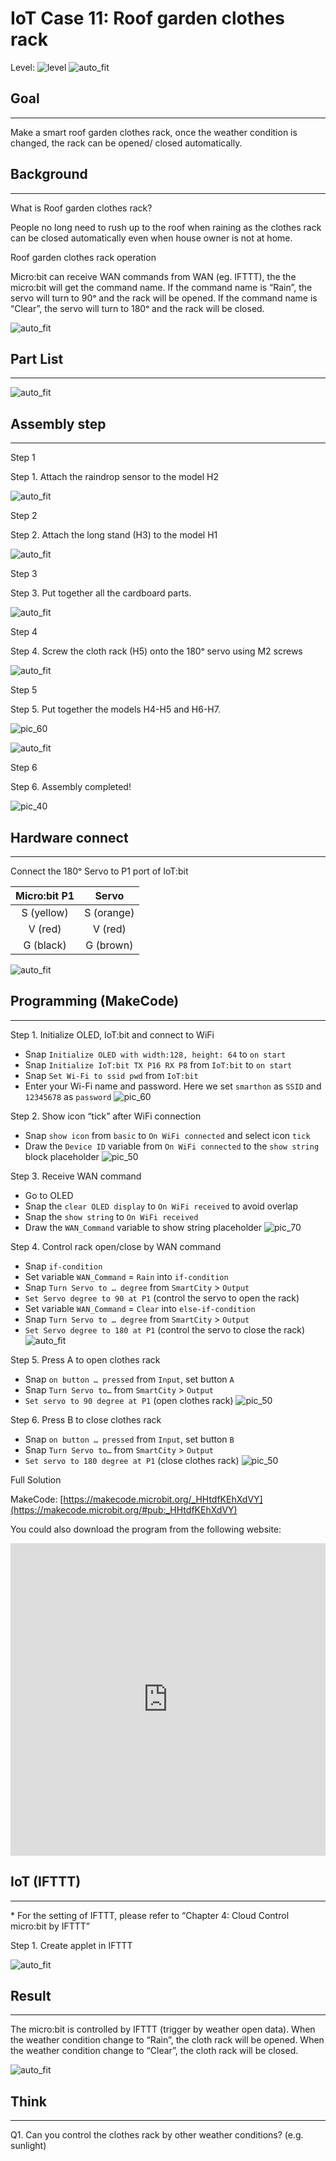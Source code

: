 # IoT Case 11: Roof garden clothes rack

Level: ![level](images/level4.png)
![auto_fit](images/Case11/case-11.png)<P>

## Goal
<HR>

Make a smart roof garden clothes rack, once the weather condition is changed, the rack can be opened/ closed automatically.

## Background
<HR>

<span id="subtitle">What is Roof garden clothes rack?</span><BR><P>
People no long need to rush up to the roof when raining as the clothes rack can be closed automatically even when house owner is not at home.<BR><P>
<span id="subtitle">Roof garden clothes rack operation</span><BR><P>
Micro:bit can receive WAN commands from WAN (eg. IFTTT), the the micro:bit will get the command name. If the command name is “Rain”, the servo will turn to 90ᵒ and the rack will be opened. If the command name is “Clear”, the servo will turn to 180ᵒ and the rack will be closed.<BR><P>
![auto_fit](images/Case11/Concept-diagram-Case11.png)<P>

## Part List
<HR>

![auto_fit](images/Case11/Case11_parts.png)<P>
 
## Assembly step
<HR>

<span id="subtitle">Step 1</span><BR><P>
Step 1. Attach the raindrop sensor to the model H2<BR><P>
![auto_fit](images/Case11/Case11_ass1.png)<P>
<span id="subtitle">Step 2</span><BR><P>
Step 2. Attach the long stand (H3) to the model H1<BR><P>
![auto_fit](images/Case11/Case11_ass2.png)<P>
<span id="subtitle">Step 3</span><BR><P>
Step 3. Put together all the cardboard parts.<BR><P>
![auto_fit](images/Case11/Case11_ass3.png)<P>
<span id="subtitle">Step 4</span><BR><P>
Step 4. Screw the cloth rack (H5) onto the 180ᵒ servo using M2 screws  <BR><P>
![auto_fit](images/Case11/Case11_ass4.png)<P>
<span id="subtitle">Step 5</span><BR><P>
Step 5. Put together the models H4-H5 and H6-H7. <BR><P>
![pic_60](images/Case11/Case11_ass5.png)<P>
![auto_fit](images/Case11/Case11_ass6.png)<P>
<span id="subtitle">Step 6</span><BR><P>
Step 6. Assembly completed!<BR><P>
![pic_40](images/Case11/Case11_ass7.png)<P>


## Hardware connect
<HR>

Connect the 180ᵒ Servo to P1 port of IoT:bit<BR><P>

Micro:bit P1|Servo
:-: | :-: 
S (yellow) |S (orange)
V (red)	| V (red)
G (black) | G (brown)

![auto_fit](images/Case11/Case11_hardware.png)<P>

## Programming (MakeCode)
<HR>

<span id="subtitle">Step 1. Initialize OLED, IoT:bit and connect to WiFi</span><BR><P>
* Snap `Initialize OLED with width:128, height: 64` to `on start`
* Snap `Initialize IoT:bit TX P16 RX P8` from `IoT:bit` to `on start`
* Snap `Set Wi-Fi to ssid pwd` from `IoT:bit`
* Enter your Wi-Fi name and password. Here we set `smarthon` as `SSID` and `12345678` as `password`
![pic_60](images/Case11/Case11_p1.png)<P>

<span id="subtitle">Step 2. Show icon “tick” after WiFi connection</span><BR><P>
* Snap `show icon` from `basic` to `On WiFi connected` and select icon `tick`
* Draw the `Device ID` variable from `On WiFi connected` to the `show string` block placeholder
![pic_50](images/Case11/Case11_p2.png)<P>

<span id="subtitle">Step 3. Receive WAN command</span><BR><P>
* Go to OLED
* Snap the `clear OLED display` to `On WiFi received` to avoid overlap
* Snap the `show string` to `On WiFi received`
* Draw the `WAN_Command` variable to show string placeholder
![pic_70](images/Case11/Case11_p3.png)<P>

<span id="subtitle">Step 4. Control rack open/close by WAN command</span><BR><P>
* Snap `if-condition`
* Set variable `WAN_Command` = `Rain` into `if-condition`
* Snap `Turn Servo to … degree` from `SmartCity` > `Output`
* `Set Servo degree to 90 at P1` (control the servo to open the rack)
* Set variable `WAN_Command` = `Clear` into `else-if-condition`
* Snap `Turn Servo to … degree` from `SmartCity` > `Output`
* `Set Servo degree to 180 at P1` (control the servo to close the rack)
![auto_fit](images/Case11/Case11_p4.png)<P>

<span id="subtitle">Step 5. Press A to open clothes rack</span><BR><P>
* Snap `on button … pressed` from `Input`, set button `A`
* Snap `Turn Servo to…` from `SmartCity` > `Output`
* `Set servo to 90 degree at P1` (open clothes rack)
![pic_50](images/Case11/Case11_p5.png)<P>

<span id="subtitle">Step 6. Press B to close clothes rack</span><BR><P>
* Snap `on button … pressed` from `Input`, set button `B`
* Snap `Turn Servo to…` from `SmartCity` > `Output`
* `Set servo to 180 degree at P1` (close clothes rack)
![pic_50](images/Case11/Case11_p6.png)<P>


<span id="subtitle">Full Solution<BR><P>
MakeCode: [https://makecode.microbit.org/_HHtdfKEhXdVY](https://makecode.microbit.org/#pub:_HHtdfKEhXdVY)<BR><P>
You could also download the program from the following website:<BR>
<iframe src="https://makecode.microbit.org/#pub:_HHtdfKEhXdVY" width="100%" height="500" frameborder="0"></iframe>


## IoT (IFTTT)
<HR>

<span id="remarks">* For the setting of IFTTT, please refer to “Chapter 4: Cloud Control micro:bit by IFTTT”</span><BR><P>

<span id="subtitle">Step 1. Create applet in IFTTT<BR><P>
![auto_fit](images/Case11/Case11_iot1.png)<P>


## Result
<HR>

The micro:bit is controlled by IFTTT (trigger by weather open data). When the weather condition change to “Rain”, the cloth rack will be opened. When the weather condition change to “Clear”, the cloth rack will be closed.<BR><P>
![auto_fit](images/Case11/Case11_result.gif)<P>

## Think
<HR>

Q1. Can you control the clothes rack by other weather conditions? (e.g. sunlight)<BR><P>
